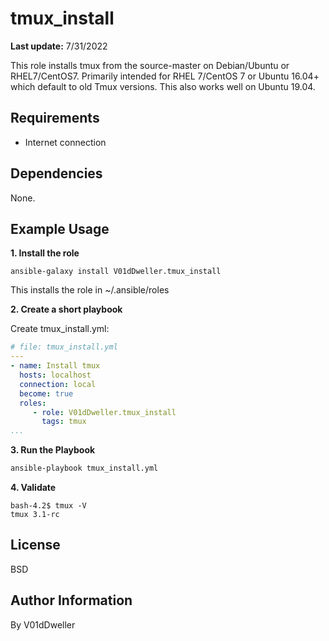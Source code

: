 # tmux_install

**Last update:** 7/31/2022

This role installs tmux from the source-master on Debian/Ubuntu or
RHEL7/CentOS7. Primarily intended for RHEL 7/CentOS 7 or Ubuntu 16.04+
which default to old Tmux versions. This also works well on Ubuntu 19.04.

## Requirements

* Internet connection

## Dependencies

None.

## Example Usage

**1. Install the role**

```
ansible-galaxy install V01dDweller.tmux_install
```

This installs the role in ~/.ansible/roles

**2. Create a short playbook**

Create tmux_install.yml:

```yaml
# file: tmux_install.yml
---
- name: Install tmux
  hosts: localhost
  connection: local
  become: true
  roles:
     - role: V01dDweller.tmux_install
       tags: tmux
...
```

**3. Run the Playbook**

```cmd
ansible-playbook tmux_install.yml
```

**4. Validate**

```
bash-4.2$ tmux -V
tmux 3.1-rc
```

## License

BSD

## Author Information

By V01dDweller
